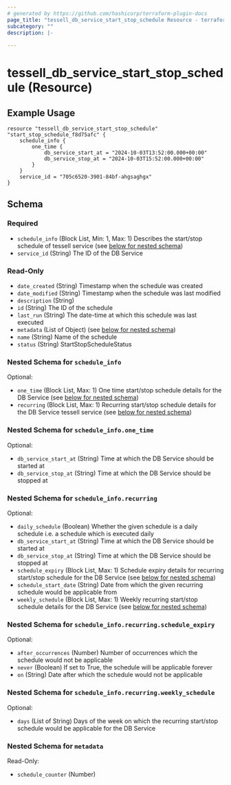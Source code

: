 ```yaml
---
# generated by https://github.com/hashicorp/terraform-plugin-docs
page_title: "tessell_db_service_start_stop_schedule Resource - terraform-provider-tessell"
subcategory: ""
description: |-
  
---
```


# tessell_db_service_start_stop_schedule (Resource)


## Example Usage
```
resource "tessell_db_service_start_stop_schedule" "start_stop_schedule_f8d75afc" {
	schedule_info {
		one_time {
			db_service_start_at = "2024-10-03T13:52:00.000+00:00"
			db_service_stop_at = "2024-10-03T15:52:00.000+00:00"
		}
	}
	service_id = "705c6520-3901-84bf-ahgsaghgx"
}
```


<!-- schema generated by tfplugindocs -->
## Schema

### Required

- `schedule_info` (Block List, Min: 1, Max: 1) Describes the start/stop schedule of tessell service (see [below for nested schema](#nestedblock--schedule_info))
- `service_id` (String) The ID of the DB Service

### Read-Only

- `date_created` (String) Timestamp when the schedule was created
- `date_modified` (String) Timestamp when the schedule was last modified
- `description` (String)
- `id` (String) The ID of the schedule
- `last_run` (String) The date-time at which this schedule was last executed
- `metadata` (List of Object) (see [below for nested schema](#nestedatt--metadata))
- `name` (String) Name of the schedule
- `status` (String) StartStopScheduleStatus

<a id="nestedblock--schedule_info"></a>
### Nested Schema for `schedule_info`

Optional:

- `one_time` (Block List, Max: 1) One time start/stop schedule details for the DB Service (see [below for nested schema](#nestedblock--schedule_info--one_time))
- `recurring` (Block List, Max: 1) Recurring start/stop schedule details for the DB Service tessell service (see [below for nested schema](#nestedblock--schedule_info--recurring))

<a id="nestedblock--schedule_info--one_time"></a>
### Nested Schema for `schedule_info.one_time`

Optional:

- `db_service_start_at` (String) Time at which the DB Service should be started at
- `db_service_stop_at` (String) Time at which the DB Service should be stopped at


<a id="nestedblock--schedule_info--recurring"></a>
### Nested Schema for `schedule_info.recurring`

Optional:

- `daily_schedule` (Boolean) Whether the given schedule is a daily schedule i.e. a schedule which is executed daily
- `db_service_start_at` (String) Time at which the DB Service should be started at
- `db_service_stop_at` (String) Time at which the DB Service should be stopped at
- `schedule_expiry` (Block List, Max: 1) Schedule expiry details for recurring start/stop schedule for the DB Service (see [below for nested schema](#nestedblock--schedule_info--recurring--schedule_expiry))
- `schedule_start_date` (String) Date from which the given recurring schedule would be applicable from
- `weekly_schedule` (Block List, Max: 1) Weekly recurring start/stop schedule details for the DB Service (see [below for nested schema](#nestedblock--schedule_info--recurring--weekly_schedule))

<a id="nestedblock--schedule_info--recurring--schedule_expiry"></a>
### Nested Schema for `schedule_info.recurring.schedule_expiry`

Optional:

- `after_occurrences` (Number) Number of occurrences which the schedule would not be applicable
- `never` (Boolean) If set to True, the schedule will be applicable forever
- `on` (String) Date after which the schedule would not be applicable


<a id="nestedblock--schedule_info--recurring--weekly_schedule"></a>
### Nested Schema for `schedule_info.recurring.weekly_schedule`

Optional:

- `days` (List of String) Days of the week on which the recurring start/stop schedule would be applicable for the DB Service




<a id="nestedatt--metadata"></a>
### Nested Schema for `metadata`

Read-Only:

- `schedule_counter` (Number)
